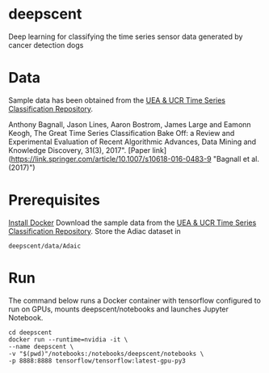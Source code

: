 # deepscent
Deep learning for classifying the time series sensor data generated by cancer detection dogs

# Data
Sample data has been obtained from the [UEA & UCR Time Series 
Classification Repository](http://www.timeseriesclassification.com 
"timeseriesclassification.com").

 Anthony Bagnall, Jason Lines, Aaron Bostrom, James Large and Eamonn 
 Keogh, The Great Time Series Classification Bake Off: a Review and 
 Experimental Evaluation of Recent Algorithmic Advances, Data Mining 
 and Knowledge Discovery, 31(3), 2017". [Paper link]
 (https://link.springer.com/article/10.1007/s10618-016-0483-9 
 "Bagnall et al. (2017)")

# Prerequisites
[Install Docker](https://www.docker.com "Docker homepage")
Download the sample data from the [UEA & UCR Time Series Classification 
Repository](http://www.timeseriesclassification.com 
"timeseriesclassification.com"). 
Store the Adiac dataset in 
```
deepscent/data/Adaic
```

# Run
The command below runs a Docker container with tensorflow configured to 
run on GPUs, mounts deepscent/notebooks and launches Jupyter 
Notebook.
```
cd deepscent
docker run --runtime=nvidia -it \
--name deepscent \
-v "$(pwd)"/notebooks:/notebooks/deepscent/notebooks \
-p 8888:8888 tensorflow/tensorflow:latest-gpu-py3
```

